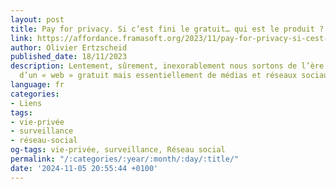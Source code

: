 ```yaml
---
layout: post
title: Pay for privacy. Si c’est fini le gratuit… qui est le produit ?
link: https://affordance.framasoft.org/2023/11/pay-for-privacy-si-cest-fini-le-gratuit-qui-est-le-produit
author: Olivier Ertzscheid
published_date: 18/11/2023
description: Lentement, sûrement, inexorablement nous sortons de l’ère non pas uniquement
  d’un « web » gratuit mais essentiellement de médias et réseaux sociaux gratuits.
language: fr
categories:
- Liens
tags:
- vie-privée
- surveillance
- réseau-social
og-tags: vie-privée, surveillance, Réseau social
permalink: "/:categories/:year/:month/:day/:title/"
date: '2024-11-05 20:55:44 +0100'
---
```

